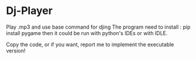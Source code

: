 # Dj-Player
Play .mp3 and use base command for djing
The program need to install :
pip install pygame
then it could be run with python's IDEs or with IDLE.

Copy the code, or if you want, report me to implement the executable version!
